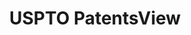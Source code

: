 ---
layout: default
bigquery: https://console.cloud.google.com/bigquery?p=patents-public-data&d=patentsview&page=dataset
citation: Attribution should be given to PatentsView for use, distribution, or derivative
  works.
code: https://github.com/CSSIP-AIR/PatentsView-Code-Snippets/
contributors: USPTO
cost: None
description: 'PatentsView includes US patent data including raw data (summaries, applications,
  pregrant applications), disambugations of inventors and assignees, and inventor
  gender estimates.  Also foreign priority data, # of figures and sheets, and government
  interest statements.'
documentation: https://patentsview.org/query/builder-faqs
last_edit: 04/07/2022, 07:31:00
location: https://patentsview.org/
maintained_by: USPTO
record_creation_timestamp: 12/2/2020 17:20:46
schema_fields:
- num
- num_figures
- disamb_inventor_id_20190820
- mainclass_id
- sector_title
- _102_date
- relkind
- latlong
- doctype
- abstract
- length
- subgroup_id
- f371_date
- male_flag
- name_last
- contract_award_number
- disamb_inventor_id_20201229
- longitude
- state
- uuid
- attribution_status
- disamb_inventor_id_20190312
- name
- fname
- disamb_assignee_id_20181127
- disamb_inventor_id_20200630
- id
- doc_type
- disamb_assignee_id_20190820
- country
- disamb_inventor_id_20181127
- disamb_inventor_id_20200331
- category_id
- variety
- publication_number
- disamb_assignee_id_20200929
- level_two
- citation_id
- classification_status
- field_id
- series_code
- subclass
- deceased
- disamb_assignee_id_20191008
- applicant_type
- country_transformed
- organization_id
- term_grant
- disamb_inventor_id_20180528
- organization
- role
- disamb_inventor_id_20191231
- group
- field_title
- application_id
- state_fips
- section
- withdrawn
- male
- disamb_assignee_id_20191231
- lname
- lawyer_id
- classification_data_source
- city
- level_one
- lapse_of_patent
- rawlocation_id
- symbol_position
- term_disclaimer
- title
- text
- patent_id
- subclass_id
- filename
- subcategory_id
- disclaimer_date
- kind
- ipc_class
- group_id
- num_claims
- rel_id
- dependent
- _371_date
- date
- inventor_id
- name_first
- rawassignee_id
- level_three
- reldocno
- category
- section_id
- num_sheets
- disamb_inventor_id_20170808
- rule_47
- disamb_inventor_id_20171003
- disamb_inventor_id_20200929
- gi_statement
- main_group
- status
- county
- subsection_id
- ipc_version_indicator
- sequence
- rawinventor_id
- exemplary
- disamb_inventor_id_20171226
- classification_value
- disamb_assignee_id_20190312
- latitude
- disamb_assignee_id_20200331
- number
- type
- latin_name
- classification_level
- assignee_id
- f102_date
- disamb_assignee_id_20200630
- term_extension
- location_id
- disamb_inventor_id_20191008
- subgroup
- action_date
- disamb_inventor_id_20170307
- county_fips
- designation
shortname: patentsview
tags:
- disambiguation
- United States
- gender
terms_of_use: Creative Commons Attribution 4.0 International License.
timeframe: 1963-1999
title: USPTO PatentsView
uuid: cf1780b1-e265-4e49-8d1d-83b9cfe0fd9a
---
